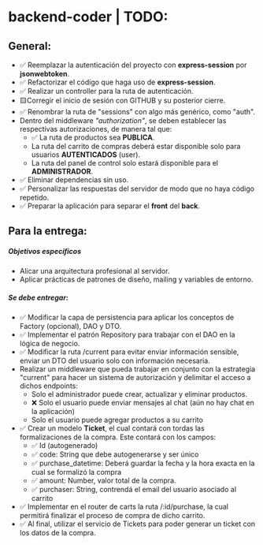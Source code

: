 # backend-coder | TODO:


## General:

* ✅ Reemplazar la autenticación del proyecto con **express-session** por **jsonwebtoken**.
* ✅ Refactorizar el código que haga uso de **express-session**. 
* ✅ Realizar un controller para la ruta de autenticación.
* 🟨Corregir el inicio de sesión con GITHUB y su posterior cierre.
* ✅ Renombrar la ruta de "sessions" con algo más genérico, como "auth".
* Dentro del middleware *"authorization"*, se deben establecer las respectivas autorizaciones, de manera tal que:
    * ✅ La ruta de productos sea **PUBLICA**.
    * La ruta del carrito de compras deberá estar disponible solo para usuarios  **AUTENTICADOS** (user).
    * La ruta del panel de control solo estará disponible para el **ADMINISTRADOR**.
* ✅ Eliminar dependencias sin uso.
* ✅ Personalizar las respuestas del servidor de modo que no haya código repetido.
* ✅ Preparar la aplicación para separar el **front** del **back**.


## Para la entrega:

##### Objetivos especificos
* Alicar una arquitectura profesional al servidor.
* Aplicar prácticas de patrones de diseño, mailing y variables de entorno.

##### Se debe entregar:
* ✅ Modificar la capa de persistencia para aplicar los conceptos de Factory (opcional), DAO y DTO.
* ✅ Implementar el patrón Repository para trabajar con el DAO en la lógica de negocio.
* ✅ Modificar la ruta /current para evitar enviar información sensible, enviar un DTO del usuario solo con información necesaria.
* Realizar un middleware que pueda trabajar en conjunto con la estrategia "current" para hacer un sistema de autorización y delimitar el acceso a dichos endpoints:
    * Solo el administrador puede crear, actualizar y eliminar productos. 
    * ❌ Solo el usuario puede enviar mensajes al chat (aún no hay chat en la aplicación)
    * Solo el usuario puede agregar productos a su carrito
* ✅ Crear un modelo **Ticket**, el cual contará con tordas las formalizaciones de la compra. Este contará con los campos:
    * ✅ Id (autogenerado) 
    * ✅ code: String que debe autogenerarse y ser único 
    * ✅ purchase_datetime: Deberá guardar la fecha y la hora exacta en la cual se formalizó la compra
    * ✅ amount: Number, valor total de la compra.
    * ✅ purchaser: String, contrendá el email del usuario asociado al carrito
* ✅ Implementar en el router de carts la ruta /:id/purchase, la cual permitirá finalizar el proceso de compra de dicho carrito.
* ✅ Al final, utilizar el servicio de Tickets para poder generar un ticket con los datos de la compra.
